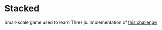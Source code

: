 # Stacked

Small-scale game used to learn Three.js. Implementation of [this challenge](https://www.topcoder.com/challenges/30079467/?type=develop&tab=details)